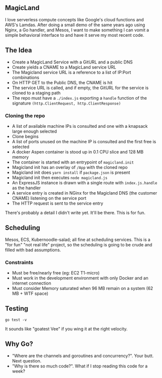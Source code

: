 ## MagicLand

I love serverless compute concepts like Google's cloud functions and AWS's Lamdas. After doing a small demo of the same years ago using Nginx, a Go handler, and Mesos, I want to make something I can vomit a simple behavioral interface to and have it serve my most recent code.

## The Idea

* Create a MagicLand Service with a GitURL and a public DNS
* Create yields a CNAME to a MagicLand service URL
* The Magicland service URL is a reference to a list of IP:Port combinations
* On HTTP GET to the Public DNS, the CNAME is hit
* The service URL is called, and if empty, the GitURL for the service is cloned to a staging path
* The repo must have a `./index.js` exporting a `handle` function of the signature `(http.ClientRequest, http.ClientResponse)`

### Cloning the repo
* A list of available machine IPs is consulted and one with a knapsack large enough selected
* Clone begins
* A list of ports unused on the machine IP is consulted and the first free is selected
* A docker Aspen container is stood up in 0.1 CPU slice and 128 MB memory
* The container is started with an entrypoint of `magicland.init`
* Magicland init has an overlay of `/App` with the cloned repo
* Magicland init does `yarn install` if `package.json` is present
* Magicland init then executes `node magicland.js`
* An ExpressJS instance is drawn with a single route with `index.js.handle` as the handler
* A service entry is created in NGinx for the Magicland DNS (the customer CNAME) listening on the service port
* The HTTP request is sent to the service entry

There's probably a detail I didn't write yet. It'll be there. This is for fun.

## Scheduling

Mesos, ECS, Kubernoodle-salad; all fine at scheduling services. This is a "for fun" "not real life" project, so the scheduling is going to be crude and filled with bad assumptions. 

### Constraints

* Must be free/nearly free (eg: EC2 T1-micro)
* Must work in the development environment with only Docker and an internet connection
* Must consider Memory saturated when 96 MB remain on a system (62 MB + WTF space)

## Testing

`go test -v`

It sounds like "goatest Vee" if you wing it at the right velocity.

## Why Go?

* "Where are the channels and goroutines and concurrency?". Your butt. Next question.
* "Why is there so much code?". What if I stop reading this code for a week? 
